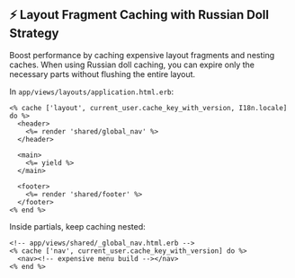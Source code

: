 ## ⚡️ Layout Fragment Caching with Russian Doll Strategy
Boost performance by caching expensive layout fragments and nesting caches. When using Russian doll caching, you can expire only the necessary parts without flushing the entire layout.

In `app/views/layouts/application.html.erb`:

```erb
<% cache ['layout', current_user.cache_key_with_version, I18n.locale] do %>
  <header>
    <%= render 'shared/global_nav' %>
  </header>

  <main>
    <%= yield %>
  </main>

  <footer>
    <%= render 'shared/footer' %>
  </footer>
<% end %>
```

Inside partials, keep caching nested:

```erb
<!-- app/views/shared/_global_nav.html.erb -->
<% cache ['nav', current_user.cache_key_with_version] do %>
  <nav><!-- expensive menu build --></nav>
<% end %>
```